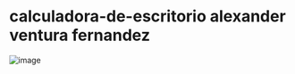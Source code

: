 # calculadora-de-escritorio alexander ventura fernandez
![image](https://user-images.githubusercontent.com/94939445/175752698-1b492392-5a00-49a4-8c10-9ff2943d15ca.png)
